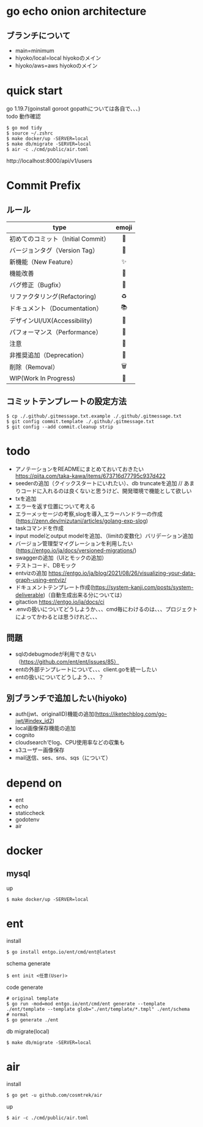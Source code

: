 # go echo onion architecture

## ブランチについて
- main=minimum
- hiyoko/local=local hiyokoのメイン
- hiyoko/aws=aws hiyokoのメイン

# quick start
go 1.19.7(goinstall goroot gopathについては各自で、、、)  
todo 動作確認
```shell
$ go mod tidy
$ source ~/.zshrc
$ make docker/up -SERVER=local
$ make db/migrate -SERVER=local
$ air -c ./cmd/public/air.toml
```
http://localhost:8000/api/v1/users

# Commit Prefix
## ルール
| type                     | emoji |
|--------------------------|:-----:|
| 初めてのコミット（Initial Commit） |  🎉   |
| バージョンタグ（Version Tag）     |  🔖   |
| 新機能（New Feature）         |   ✨   |
| 機能改善                     |  🔧   |
| バグ修正（Bugfix）             |  🐛   |
| リファクタリング(Refactoring)    |  ♻️   |
| ドキュメント（Documentation）    |  📚   |
| デザインUI/UX(Accessibility) |  🎨   |
| パフォーマンス（Performance）     |  🐎   |
| 注意                       |  🚨   |
| 非推奨追加（Deprecation）       |  💩   |
| 削除（Removal）              |  🗑️  |
| WIP(Work In Progress)    |  🚧   |

## コミットテンプレートの設定方法
```shell
$ cp ./.github/.gitmessage.txt.example ./.github/.gitmessage.txt
$ git config commit.template ./.github/.gitmessage.txt
$ git config --add commit.cleanup strip
```

# todo
- アノテーションをREADMEにまとめておいておきたい https://qiita.com/taka-kawa/items/673716d77795c937d422
- seederの追加（クイックスタートにいれたい）、db truncateを追加 // あまりコードに入れるのは良くないと思うけど、開発環境で機能として欲しい
- txを追加
- エラーを返す位置について考える
- エラーメッセージの考察,slogを導入,エラーハンドラーの作成(https://zenn.dev/mizutani/articles/golang-exp-slog)
- taskコマンドを作成
- input modelとoutput modelを追加、（limitの変数化）バリデーション追加
- バージョン管理型マイグレーションを利用したい(https://entgo.io/ja/docs/versioned-migrations/)
- swaggerの追加（UIとモックの追加）
- テストコード、DBモック
- entvizの追加 https://entgo.io/ja/blog/2021/08/26/visualizing-your-data-graph-using-entviz/
- ドキュメントテンプレート作成(https://system-kanji.com/posts/system-deliverable)（自動生成出来る分については）
- gitaction https://entgo.io/ja/docs/ci
- .envの扱いについてどうしようか、、、cmd毎にわけるのは、、、プロジェクトによってかわるとは思うけれど、、、

## 問題
- sqlのdebugmodeが利用できない（https://github.com/ent/ent/issues/85）
- entの外部テンプレートについて、、、client.goを統一したい
- entの扱いについてどうしよう、、、？

## 別ブランチで追加したい(hiyoko)
- auth(jwt、originalID)機能の追加(https://iketechblog.com/go-jwt/#index_id2)
- local画像保存機能の追加
- cognito
- cloudsearchでlog、CPU使用率などの収集も
- s3ユーザー画像保存
- mail送信、ses、sns、sqs（について）

# depend on
- ent
- echo
- staticcheck
- godotenv
- air

# docker
## mysql
up
```shell
$ make docker/up -SERVER=local
```

# ent
install
```shell
$ go install entgo.io/ent/cmd/ent@latest
```
schema generate
```shell
$ ent init <任意(User)>
```
code generate
```shell
# original template
$ go run -mod=mod entgo.io/ent/cmd/ent generate --template ./ent/template --template glob="./ent/template/*.tmpl" ./ent/schema
# normal
$ go generate ./ent
```
db migrate(local)
```shell
$ make db/migrate -SERVER=local
```

# air
install
```shell
$ go get -u github.com/cosmtrek/air
```
up
```shell
$ air -c ./cmd/public/air.toml
```
